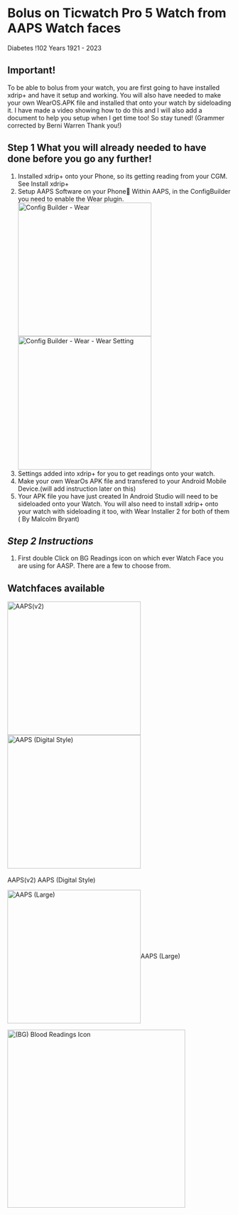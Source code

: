 <!-- this is  on github server!
docs made by D.Galloway 2019- 2021-->

# Bolus on Ticwatch Pro 5 Watch from AAPS Watch faces

Diabetes !102 Years 1921 - 2023

## Important!
To be able to bolus from your watch, you are first going to have installed xdrip+ and have it setup and working. You will also have needed to make your own WearOS.APK file and installed that onto your watch by sideloading it. I have made a video showing how to do this and I will also  add a document to help you setup when I get time too! So stay tuned! (Grammer corrected by Berni Warren Thank you!)

## Step 1 What you will already needed to have done before you go any further! 

1. Installed xdrip+ onto your Phone, so its getting reading from your CGM. See Install xdrip+
2. Setup AAPS Software on your Phone Within AAPS, in the ConfigBuilder you need to enable the Wear plugin.
<img width="300" height="auto" border="0" align="center"  src="/my-project/img/config_wear settings.jpg" title="Config Builder - Wear"/> <br>
<img width="300" height="auto" border="0" align="center"  src="/my-project/img/Config Builder wear wear settings.jpg" title="Config Builder - Wear - Wear Setting"/> <br>
3. Settings added into xdrip+ for you to get readings onto your watch.
4. Make your own WearOs APK file and transfered to your Android Mobile Device.(will add instruction later on this)
5. Your APK file you have just created In Android Studio will need to be sideloaded onto your Watch. You will also need to install xdrip+ onto your watch with sideloading it too, with Wear Installer  2 for both of them ( By Malcolm Bryant) 


## *Step 2 Instructions*
1. First  double Click on BG Readings icon on which ever Watch Face you are using for AASP. There are a few to choose from. <br>
## Watchfaces available <br>
<img width="300" height="auto" border="0" align="center"  src="/my-project/img/AAPS/AAPS(v2).png" title="AAPS(v2)"/>    <img width="300" height="auto" border="0" align="center"  src="/my-project/img/AAPS/AAPS (Digital Style).png" title="AAPS (Digital Style)"/><br>
<br>AAPS(v2)  AAPS (Digital Style)

<img width="300" height="auto" border="0" align="center"  src="/my-project/img/AAPS/AAPS (Large).png" title="AAPS (Large)"/>AAPS (Large)

<img width="400" height="auto" border="0" align="center"  src="/my-project/img/AAPS/Double Click readings icon icon.jpg" title="(BG) Blood Readings Icon"/><br>

